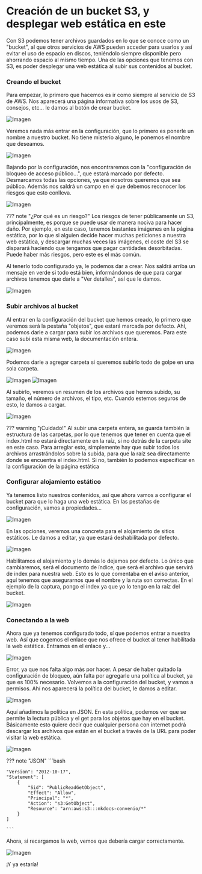 # Creación de un bucket S3, y desplegar web estática en este
Con S3 podemos tener archivos guardados en lo que se conoce como un "bucket", al que otros servicios de AWS pueden acceder para usarlos y así evitar el uso de espacio en discos, teniéndolo siempre disponible pero ahorrando espacio al mismo tiempo. Una de las opciones que tenemos con S3, es poder desplegar una web estática al subir sus contenidos al bucket. 

### Creando el bucket
Para empezar, lo primero que hacemos es ir como siempre al servicio de S3 de AWS. Nos aparecerá una página informativa sobre los usos de S3, consejos, etc... le damos al botón de crear bucket.

![Imagen](../Recursos/S3/S31.png)

Veremos nada más entrar en la configuración, que lo primero es ponerle un nombre a nuestro bucket. No tiene misterio alguno, le ponemos el nombre que deseamos.

![Imagen](../Recursos/S3/S32.png)

Bajando por la configuración, nos encontraremos con la "configuración de bloqueo de acceso público...", que estará marcado por defecto. Desmarcamos todas las opciones, ya que nosotros queremos que sea público. Además nos saldrá un campo en el que debemos reconocer los riesgos que esto conlleva. 

![Imagen](../Recursos/S3/S33.png)

??? note "¿Por qué es un riesgo?"
    Los riesgos de tener públicamente un S3, principalmente, es porque se puede usar de manera nociva para hacer daño. Por ejemplo, en este caso, tenemos bastantes imágenes en la página estática, por lo que si alguien decide hacer muchas peticiones a nuestra web estática, y descargar muchas veces las imágenes, el coste del S3 se disparará haciendo que tengamos que pagar cantidades desorbitadas. Puede haber más riesgos, pero este es el más común.

Al tenerlo todo configurado ya, le podemos dar a crear. Nos saldrá arriba un mensaje en verde si todo está bien, informándonos de que para cargar archivos tenemos que darle a "Ver detalles", así que le damos.

![Imagen](../Recursos/S3/S34.png)

### Subir archivos al bucket
Al entrar en la configuración del bucket que hemos creado, lo primero que veremos será la pestaña "objetos", que estará marcada por defecto. Ahí, podemos darle a cargar para subir los archivos que queremos. Para este caso subí esta misma web, la documentación entera.

![Imagen](../Recursos/S3/S35.png)

Podemos darle a agregar carpeta si queremos subirlo todo de golpe en una sola carpeta.

![Imagen](../Recursos/S3/S36.png)
![Imagen](../Recursos/S3/S37.png)

Al subirlo, veremos un resumen de los archivos que hemos subido, su tamaño, el número de archivos, el tipo, etc. Cuando estemos seguros de esto, le damos a cargar.

![Imagen](../Recursos/S3/S38.png)

??? warning "¡Cuidado!"
    Al subir una carpeta entera, se guarda también la estructura de las carpetas, por lo que tenemos que tener en cuenta que el index.html no estará directamente en la raíz, si no detrás de la carpeta site en este caso. Para arreglar esto, simplemente hay que subir todos los archivos arrastrándolos sobre la subida, para que la raíz sea directamente donde se encuentra el index.html. Si no, también lo podemos especificar en la configuración de la página estática

### Configurar alojamiento estático
Ya tenemos listo nuestros contenidos, así que ahora vamos a configurar el bucket para que lo haga una web estática. En las pestañas de configuración, vamos a propiedades...

![Imagen](../Recursos/S3/S39.png)

En las opciones, veremos una concreta para el alojamiento de sitios estáticos. Le damos a editar, ya que estará deshabilitada por defecto.

![Imagen](../Recursos/S3/S310.png)

Habilitamos el alojamiento y lo demás lo dejamos por defecto. Lo único que cambiaremos, será el documento de índice, que será el archivo que servirá de index para nuestra web. Esto es lo que comentaba en el aviso anterior, aquí tenemos que asegurarnos que el nombre y la ruta son correctas. En el ejemplo de la captura, pongo el index ya que yo lo tengo en la raíz del bucket. 

![Imagen](../Recursos/S3/S311.png)

### Conectando a la web

Ahora que ya tenemos configurado todo, sí que podemos entrar a nuestra web. Así que cogemos el enlace que nos ofrece el bucket al tener habilitada la web estática. Entramos en el enlace y...

![Imagen](../Recursos/S3/S312.png)

Error, ya que nos falta algo más por hacer. A pesar de haber quitado la configuración de bloqueo, aún falta por agregarle una política al bucket, ya que es 100% necesario. Volvemos a la configuración del bucket, y vamos a permisos. Ahí nos aparecerá la política del bucket, le damos a editar.

![Imagen](../Recursos/S3/S313.png)

Aquí añadimos la política en JSON. En esta política, podemos ver que se permite la lectura pública y el get para los objetos que hay en el bucket. Básicamente esto quiere decir que cualquier persona con internet podrá descargar los archivos que están en el bucket a través de la URL para poder visitar la web estática. 

![Imagen](../Recursos/S3/S314.png)

??? note "JSON"
    ```bash
    
    "Version": "2012-10-17",
    "Statement": [
        {
            "Sid": "PublicReadGetObject",
            "Effect": "Allow",
            "Principal": "*",
            "Action": "s3:GetObject",
            "Resource": "arn:aws:s3:::mkdocs-convenio/*"
        }
    ]

    ```

Ahora, si recargamos la web, vemos que debería cargar correctamente.

![Imagen](../Recursos/S3/S315.png)

¡Y ya estaría! 